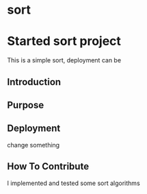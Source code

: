 # sort
# Started sort project
This is a simple sort, deployment can be
## Introduction

## Purpose 

## Deployment

change something

## How To Contribute
I implemented and tested some sort algorithms
